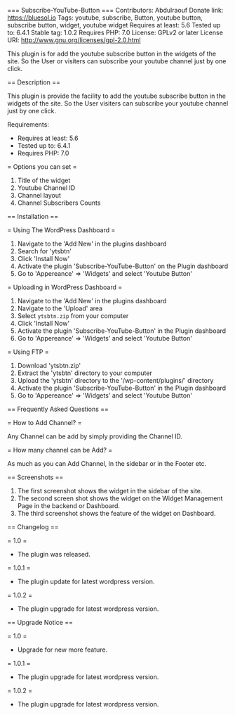 === Subscribe-YouTube-Button ===
Contributors: Abdulraouf
Donate link: https://bluesol.io
Tags: youtube, subscribe, Button, youtube button, subscribe button, widget, youtube widget
Requires at least: 5.6
Tested up to: 6.4.1
Stable tag: 1.0.2
Requires PHP: 7.0
License: GPLv2 or later
License URI: http://www.gnu.org/licenses/gpl-2.0.html

This plugin is for add the youtube subscribe button in the widgets of the site. So the User or visiters can subscribe your youtube channel just by one click.

== Description ==

This plugin is provide the facility to add the youtube subscribe button in the widgets of the site. So the User visiters can subscribe your youtube channel just by one click.


Requirements:

*   Requires at least: 5.6
*   Tested up to: 6.4.1
*   Requires PHP: 7.0

= Options you can set =

1. Title of the widget
2. Youtube Channel ID
3. Channel layout
4. Channel Subscribers Counts

== Installation ==

= Using The WordPress Dashboard =

1. Navigate to the 'Add New' in the plugins dashboard
2. Search for 'ytsbtn'
3. Click 'Install Now'
4. Activate the plugin 'Subscribe-YouTube-Button' on the Plugin dashboard
5. Go to 'Appereance' => 'Widgets' and select 'Youtube Button'

= Uploading in WordPress Dashboard =

1. Navigate to the 'Add New' in the plugins dashboard
2. Navigate to the 'Upload' area
3. Select `ytsbtn.zip` from your computer
4. Click 'Install Now'
5. Activate the plugin 'Subscribe-YouTube-Button' in the Plugin dashboard
6. Go to 'Appereance' => 'Widgets' and select 'Youtube Button'

= Using FTP =

1. Download 'ytsbtn.zip'
2. Extract the 'ytsbtn' directory to your computer
3. Upload the 'ytsbtn' directory to the '/wp-content/plugins/' directory
4. Activate the plugin 'Subscribe-YouTube-Button' in the Plugin dashboard
5. Go to 'Appereance' => 'Widgets' and select 'Youtube Button'

== Frequently Asked Questions ==

= How to Add Channel? =

Any Channel can be add by simply providing the Channel ID.

= How many channel can be Add? =

As much as you can Add Channel, In the sidebar or in the Footer etc.

== Screenshots ==

1. The first screenshot shows the widget in the sidebar of the site.
2. The second screen shot shows the widget on the Widget Management Page in the backend or Dashboard.
3. The third screenshot shows the feature of the widget on Dashboard.

== Changelog ==

= 1.0 =
* The plugin was released.

= 1.0.1 =
* The plugin update for latest wordpress version.

= 1.0.2 =
* The plugin upgrade for latest wordpress version.

== Upgrade Notice ==

= 1.0 =
* Upgrade for new more feature. 

= 1.0.1 =
* The plugin upgrade for latest wordpress version.

= 1.0.2 =
* The plugin upgrade for latest wordpress version.
